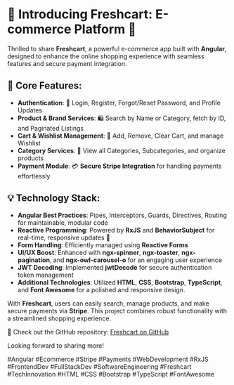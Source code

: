 # 🚀 **Introducing Freshcart: E-commerce Platform** 🛒

Thrilled to share **Freshcart**, a powerful e-commerce app built with **Angular**, designed to enhance the online shopping experience with seamless features and secure payment integration.

## 🔑 **Core Features**:
- **Authentication**: 🔐 Login, Register, Forgot/Reset Password, and Profile Updates
- **Product & Brand Services**: 🛍 Search by Name or Category, fetch by ID, and Paginated Listings
- **Cart & Wishlist Management**: 🛒 Add, Remove, Clear Cart, and manage Wishlist
- **Category Services**: 📂 View all Categories, Subcategories, and organize products
- **Payment Module**: 💳 **Secure Stripe Integration** for handling payments effortlessly

## 💡 **Technology Stack**:
- **Angular Best Practices**: Pipes, Interceptors, Guards, Directives, Routing for maintainable, modular code
- **Reactive Programming**: Powered by **RxJS** and **BehaviorSubject** for real-time, responsive updates 🔄
- **Form Handling**: Efficiently managed using **Reactive Forms**
- **UI/UX Boost**: Enhanced with **ngx-spinner**, **ngx-toaster**, **ngx-pagination**, and **ngx-owl-carousel-o** for an engaging user experience
- **JWT Decoding**: Implemented **jwtDecode** for secure authentication token management
- **Additional Technologies**: Utilized **HTML**, **CSS**, **Bootstrap**, **TypeScript**, and **Font Awesome** for a polished and responsive design.

With **Freshcart**, users can easily search, manage products, and make secure payments via **Stripe**. This project combines robust functionality with a streamlined shopping experience.

🔗 Check out the GitHub repository: [Freshcart on GitHub](https://github.com/NetNinjaEngineer/fresh-cart)

Looking forward to sharing more!

#Angular #Ecommerce #Stripe #Payments #WebDevelopment #RxJS #FrontendDev #FullStackDev #SoftwareEngineering #Freshcart #TechInnovation #HTML #CSS #Bootstrap #TypeScript #FontAwesome
